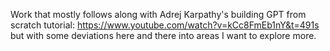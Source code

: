 Work that mostly follows along with Adrej Karpathy's building GPT from scratch tutorial: https://www.youtube.com/watch?v=kCc8FmEb1nY&t=491s but with some deviations here and there into areas I want to explore more.

